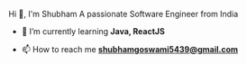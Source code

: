 Hi 👋, I'm Shubham
A passionate Software Engineer from India

- 🌱 I’m currently learning **Java, ReactJS**

- 📫 How to reach me **shubhamgoswami5439@gmail.com**

